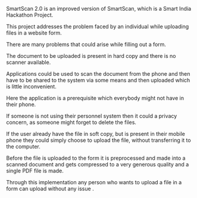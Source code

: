 SmartScan 2.0 is an improved version of SmartScan, which is a Smart India Hackathon Project.

This project addresses the problem faced by an individual while uploading files in a website form.

There are many problems that could arise while filling out a form.

The document to be uploaded is present in hard copy and there is no scanner available.

Applications could be used to scan the document from the phone and then have to be shared to the system via some means and then uploaded which is little inconvenient.

Here the application is a prerequisite which everybody might not have in their phone.

If someone is not using their personnel system then it could a privacy concern, as someone might forget to delete the files.

If the user already have the file in soft copy, but is present in their mobile phone they could simply choose to upload the file, without transferring it to the computer.

Before the file is uploaded to the form it is preprocessed and made into a scanned document and gets compressed to a very generous quality and a single PDF file is made.

Through this implementation any person who wants to upload a file in a form can upload without any issue .
